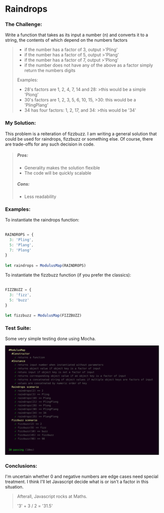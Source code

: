 # Raindrops

### The Challenge:

Write a function that takes as its input a number (n) and converts it to a string, the contents of which depend on the numbers factors

>- if the number has a factor of 3, output >'Pling'
>- if the number has a factor of 5, output >'Plang'
>- if the number has a factor of 7, output >'Plong'
>- if the number does not have any of the above as a factor simply return the numbers digits
>
>Examples:
>- 28's factors are 1, 2, 4, 7, 14 and 28: >this would be a simple 'Plong'
>- 30's factors are 1, 2, 3, 5, 6, 10, 15, >30: this would be a 'PlingPlang'
>- 34 has four factors: 1, 2, 17, and 34: >this would be '34'

### My Solution:

This problem is a reiteration of fizzbuzz. I am writing a general solution that could be used for raindrops, fizzbuzz or something else. Of course, there are trade-offs for any such decision in code.

>##### Pros:
>
>- Generality makes the solution flexible
>- The code will be quickly scalable
>
>##### Cons:
>
>- Less readability

### Examples:

To instantiate the raindrops function:

```javascript

RAINDROPS = {
  3: 'Pling',
  5: 'Plang',
  7: 'Plong'
}

let raindrops = ModulusMap(RAINDROPS)

```

To instantiate the fizzbuzz function (if you prefer the classics):


```javascript

FIZZBUZZ = {
  3: 'fizz',
  5: 'buzz'
}

let fizzbuzz = ModulusMap(FIZZBUZZ)

```

### Test Suite:

Some very simple testing done using Mocha.

![Test suite](https://raw.githubusercontent.com/rewitt94/Raindrops/master/screenshots/testsuite.png)

### Conclusions:

I'm uncertain whether 0 and negative numbers are edge cases need special treatment. I think I'll let Javascript decide what is or isn't a factor in this situation.

> Afterall, Javascript rocks at Maths.
>
> '3' + 3 / 2 = '31.5'
